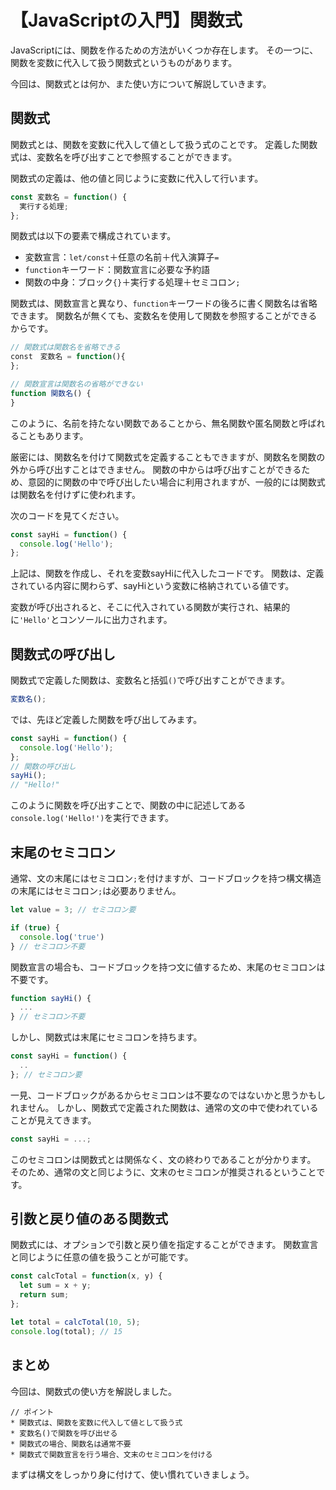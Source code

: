 # 【JavaScriptの入門】関数式

JavaScriptには、関数を作るための方法がいくつか存在します。
その一つに、関数を変数に代入して扱う関数式というものがあります。

今回は、関数式とは何か、また使い方について解説していきます。

## 関数式
関数式とは、関数を変数に代入して値として扱う式のことです。
定義した関数式は、変数名を呼び出すことで参照することができます。

関数式の定義は、他の値と同じように変数に代入して行います。
```javascript
const 変数名 = function() {
  実行する処理;
};
```
関数式は以下の要素で構成されています。
* 変数宣言：```let/const```＋任意の名前＋代入演算子```=```
* ```function```キーワード：関数宣言に必要な予約語
* 関数の中身：ブロック```{}```＋実行する処理＋セミコロン```;```

関数式は、関数宣言と異なり、```function```キーワードの後ろに書く関数名は省略できます。
関数名が無くても、変数名を使用して関数を参照することができるからです。
```javascript
// 関数式は関数名を省略できる
const　変数名 = function(){
};

// 関数宣言は関数名の省略ができない
function 関数名() {
}
```
このように、名前を持たない関数であることから、無名関数や匿名関数と呼ばれることもあります。

厳密には、関数名を付けて関数式を定義することもできますが、関数名を関数の外から呼び出すことはできません。
関数の中からは呼び出すことができるため、意図的に関数の中で呼び出したい場合に利用されますが、一般的には関数式は関数名を付けずに使われます。

次のコードを見てください。
```javascript
const sayHi = function() {
  console.log('Hello');
};
```
上記は、関数を作成し、それを変数sayHiに代入したコードです。
関数は、定義されている内容に関わらず、sayHiという変数に格納されている値です。

変数が呼び出されると、そこに代入されている関数が実行され、結果的に```'Hello'```とコンソールに出力されます。

## 関数式の呼び出し
関数式で定義した関数は、変数名と括弧```()```で呼び出すことができます。
```javascript
変数名();
```

では、先ほど定義した関数を呼び出してみます。
```javascript
const sayHi = function() {
  console.log('Hello');
};
// 関数の呼び出し
sayHi(); 
// "Hello!"
```

このように関数を呼び出すことで、関数の中に記述してある```console.log('Hello!')```を実行できます。

## 末尾のセミコロン
通常、文の末尾にはセミコロン```;```を付けますが、コードブロックを持つ構文構造の末尾にはセミコロン```;```は必要ありません。
```javascript
let value = 3; // セミコロン要

if (true) {
  console.log('true')
} // セミコロン不要
```

関数宣言の場合も、コードブロックを持つ文に値するため、末尾のセミコロンは不要です。
```javascript
function sayHi() {
  ...
} // セミコロン不要
```

しかし、関数式は末尾にセミコロンを持ちます。
```javascript
const sayHi = function() {
  ..
}; // セミコロン要
```
一見、コードブロックがあるからセミコロンは不要なのではないかと思うかもしれません。
しかし、関数式で定義された関数は、通常の文の中で使われていることが見えてきます。
```javascript
const sayHi = ...;
```
このセミコロンは関数式とは関係なく、文の終わりであることが分かります。
そのため、通常の文と同じように、文末のセミコロンが推奨されるということです。

## 引数と戻り値のある関数式
関数式には、オプションで引数と戻り値を指定することができます。
関数宣言と同じように任意の値を扱うことが可能です。

```javascript
const calcTotal = function(x, y) {
  let sum = x + y;
  return sum;
};

let total = calcTotal(10, 5); 
console.log(total); // 15
```

## まとめ
今回は、関数式の使い方を解説しました。

```plain
// ポイント
* 関数式は、関数を変数に代入して値として扱う式
* 変数名()で関数を呼び出せる
* 関数式の場合、関数名は通常不要
* 関数式で関数宣言を行う場合、文末のセミコロンを付ける
```

まずは構文をしっかり身に付けて、使い慣れていきましょう。



